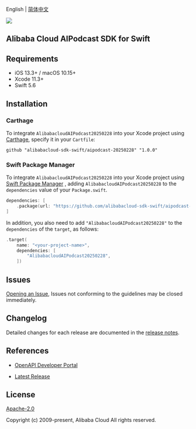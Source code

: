 English | [简体中文](README-CN.md)

![](https://aliyunsdk-pages.alicdn.com/icons/AlibabaCloud.svg)

## Alibaba Cloud AIPodcast SDK for Swift

## Requirements

- iOS 13.3+ / macOS 10.15+
- Xcode 11.3+
- Swift 5.6

## Installation

### Carthage

To integrate `AlibabacloudAIPodcast20250228` into your Xcode project using [Carthage](https://github.com/Carthage/Carthage), specify it in your `Cartfile`:

```ogdl
github "alibabacloud-sdk-swift/aipodcast-20250228" "1.0.0"
```

### Swift Package Manager

To integrate `AlibabacloudAIPodcast20250228` into your Xcode project using [Swift Package Manager](https://swift.org/package-manager/) , adding `AlibabacloudAIPodcast20250228` to the `dependencies` value of your `Package.swift`.

```swift
dependencies: [
    .package(url: "https://github.com/alibabacloud-sdk-swift/aipodcast-20250228.git", from: "1.0.0")
]
```

In addition, you also need to add `"AlibabacloudAIPodcast20250228"` to the `dependencies` of the `target`, as follows:

```swift
.target(
    name: "<your-project-name>",
    dependencies: [
        "AlibabacloudAIPodcast20250228",
    ])
```

## Issues

[Opening an Issue](https://github.com/alibabacloud-sdk-swift/aipodcast-20250228/issues/new), Issues not conforming to the guidelines may be closed immediately.

## Changelog

Detailed changes for each release are documented in the [release notes](./ChangeLog.txt).

## References

* [OpenAPI Developer Portal](https://next.api.alibabacloud.com/home)
- [Latest Release](https://github.com/alibabacloud-sdk-swift/aipodcast-20250228)

## License

[Apache-2.0](http://www.apache.org/licenses/LICENSE-2.0)

Copyright (c) 2009-present, Alibaba Cloud All rights reserved.
